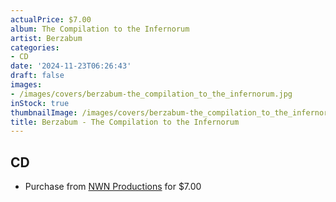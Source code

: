 ```yaml
---
actualPrice: $7.00
album: The Compilation to the Infernorum
artist: Berzabum
categories:
- CD
date: '2024-11-23T06:26:43'
draft: false
images:
- /images/covers/berzabum-the_compilation_to_the_infernorum.jpg
inStock: true
thumbnailImage: /images/covers/berzabum-the_compilation_to_the_infernorum-thumb.jpg
title: Berzabum - The Compilation to the Infernorum
---
```


## CD
* Purchase from [NWN Productions](http://shop.nwnprod.com/index.php?route=product/product&path=93&product_id=41561&sort=pd.name&order=ASC) for $7.00
